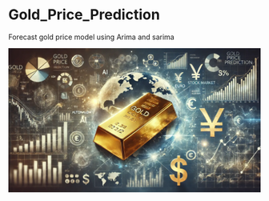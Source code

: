 # Gold_Price_Prediction
Forecast gold price model using Arima and sarima

<img src="https://github.com/rpjinu/Gold_Price_Prediction/blob/main/gold_price.jpg" width=1200>
